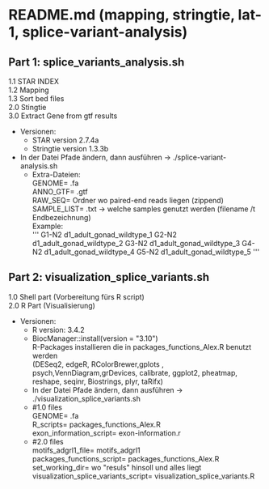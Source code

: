 # README.md (mapping, stringtie, lat-1, splice-variant-analysis)

## Part 1: splice_variants_analysis.sh
	
1.1 STAR INDEX </br>
1.2 Mapping  </br>
1.3 Sort bed files  </br>
2.0 Stingtie </br>
3.0 Extract Gene from gtf results </br>
	
- Versionen:
	- STAR version 2.7.4a
	- Stringtie version 1.3.3b
- In der Datei Pfade ändern, dann ausführen -> ./splice-variant-analysis.sh 
	- Extra-Dateien: </br>
		GENOME= .fa  </br>
		ANNO_GTF= .gtf </br>
		RAW_SEQ= Ordner wo paired-end reads liegen (zippend) </br>
		SAMPLE_LIST= .txt -> welche samples genutzt werden (filename /t Endbezeichnung) </br>
		Example: 	
		''' 	G1-N2	d1_adult_gonad_wildtype_1
			G2-N2	d1_adult_gonad_wildtype_2
			G3-N2	d1_adult_gonad_wildtype_3
			G4-N2	d1_adult_gonad_wildtype_4
			G5-N2	d1_adult_gonad_wildtype_5 '''
			
## Part 2: visualization_splice_variants.sh

1.0 Shell part (Vorbereitung fürs R script)  </br>
2.0 R Part (Visualisierung) </br>
	
- Versionen: 
	- R version: 3.4.2
	- BiocManager::install(version = "3.10") </br>
		R-Packages installieren die in packages_functions_Alex.R benutzt werden </br>
		(DESeq2, edgeR, RColorBrewer,gplots , psych,VennDiagram,grDevices,
		calibrate, ggplot2, pheatmap, reshape, seqinr, Biostrings, plyr, taRifx)
	- In der Datei Pfade ändern, dann ausführen -> ./visualization_splice_variants.sh
	- #1.0 files  </br>
		GENOME= .fa </br>
		R_scripts= packages_functions_Alex.R </br>
		exon_information_script= exon-information.r </br>
	- #2.0 files  </br>
		motifs_adgrl1_file= motifs_adgrl1  </br>
		packages_functions_script= packages_functions_Alex.R </br>
		set_working_dir= wo "resuls" hinsoll und alles liegt </br>
		visualization_splice_variants_script= visualization_splice_variants.R </br>
